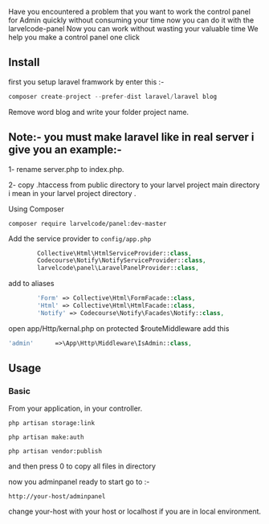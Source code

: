 
Have you encountered a problem that you want to work the control panel for Admin quickly without consuming your time  now you can do it with the larvelcode-panel  Now you can work  without wasting your valuable time We help you make a control panel one  click 

## Install
first you setup laravel framwork by enter this :-
```php
composer create-project --prefer-dist laravel/laravel blog
```
Remove word blog and write your folder project name.

## Note:- you must make laravel like in real server i give you an example:-

1- rename server.php to index.php.

2- copy .htaccess from public directory to your larvel project main directory i mean in your larvel project directory .

Using Composer

```
composer require larvelcode/panel:dev-master
``` 

Add the service provider to `config/app.php`

```php
        Collective\Html\HtmlServiceProvider::class,
        Codecourse\Notify\NotifyServiceProvider::class,
        larvelcode\panel\LaravelPanelProvider::class,
```
add to aliases
```php
        'Form' => Collective\Html\FormFacade::class,
        'Html' => Collective\Html\HtmlFacade::class,
        'Notify' => Codecourse\Notify\Facades\Notify::class,
```

open app/Http/kernal.php on protected $routeMiddleware add this
```php
'admin'      =>\App\Http\Middleware\IsAdmin::class,
```
## Usage

### Basic

From your application,  in your controller.

```
php artisan storage:link

php artisan make:auth

php artisan vendor:publish

```

and then press 0 to copy all files in directory

now you adminpanel ready to start go to :-
``` 
http://your-host/adminpanel
```
change your-host with your host or localhost if you are in local environment.
